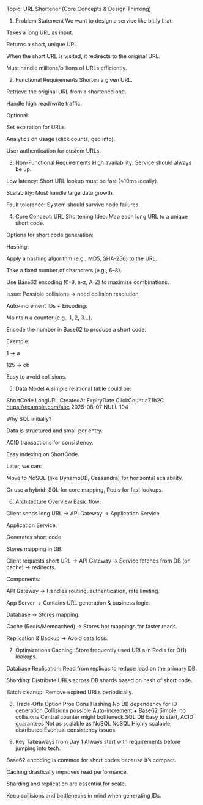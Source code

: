Topic: URL Shortener (Core Concepts & Design Thinking)

1. Problem Statement
We want to design a service like bit.ly that:

Takes a long URL as input.

Returns a short, unique URL.

When the short URL is visited, it redirects to the original URL.

Must handle millions/billions of URLs efficiently.

2. Functional Requirements
Shorten a given URL.

Retrieve the original URL from a shortened one.

Handle high read/write traffic.

Optional:

Set expiration for URLs.

Analytics on usage (click counts, geo info).

User authentication for custom URLs.

3. Non-Functional Requirements
High availability: Service should always be up.

Low latency: Short URL lookup must be fast (<10ms ideally).

Scalability: Must handle large data growth.

Fault tolerance: System should survive node failures.

4. Core Concept: URL Shortening
Idea: Map each long URL to a unique short code.

Options for short code generation:

Hashing:

Apply a hashing algorithm (e.g., MD5, SHA-256) to the URL.

Take a fixed number of characters (e.g., 6–8).

Use Base62 encoding (0-9, a-z, A-Z) to maximize combinations.

Issue: Possible collisions → need collision resolution.

Auto-increment IDs + Encoding:

Maintain a counter (e.g., 1, 2, 3...).

Encode the number in Base62 to produce a short code.

Example:

1 → a

125 → cb

Easy to avoid collisions.

5. Data Model
A simple relational table could be:

ShortCode	LongURL	CreatedAt	ExpiryDate	ClickCount
aZ1b2C	https://example.com/abc	2025-08-07	NULL	104

Why SQL initially?

Data is structured and small per entry.

ACID transactions for consistency.

Easy indexing on ShortCode.

Later, we can:

Move to NoSQL (like DynamoDB, Cassandra) for horizontal scalability.

Or use a hybrid: SQL for core mapping, Redis for fast lookups.

6. Architecture Overview
Basic flow:

Client sends long URL → API Gateway → Application Service.

Application Service:

Generates short code.

Stores mapping in DB.

Client requests short URL → API Gateway → Service fetches from DB (or cache) → redirects.

Components:

API Gateway → Handles routing, authentication, rate limiting.

App Server → Contains URL generation & business logic.

Database → Stores mapping.

Cache (Redis/Memcached) → Stores hot mappings for faster reads.

Replication & Backup → Avoid data loss.

7. Optimizations
Caching:
Store frequently used URLs in Redis for O(1) lookups.

Database Replication:
Read from replicas to reduce load on the primary DB.

Sharding:
Distribute URLs across DB shards based on hash of short code.

Batch cleanup:
Remove expired URLs periodically.

8. Trade-Offs
Option	Pros	Cons
Hashing	No DB dependency for ID generation	Collisions possible
Auto-increment + Base62	Simple, no collisions	Central counter might bottleneck
SQL DB	Easy to start, ACID guarantees	Not as scalable as NoSQL
NoSQL	Highly scalable, distributed	Eventual consistency issues

9. Key Takeaways from Day 1
Always start with requirements before jumping into tech.

Base62 encoding is common for short codes because it’s compact.

Caching drastically improves read performance.

Sharding and replication are essential for scale.

Keep collisions and bottlenecks in mind when generating IDs.